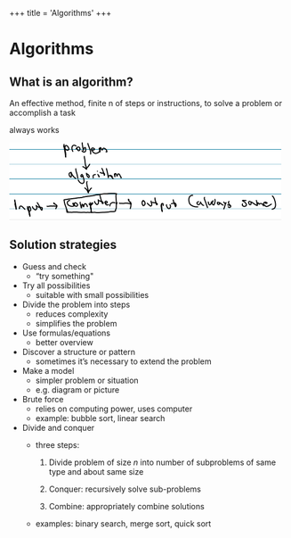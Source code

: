+++
title = 'Algorithms'
+++
# Algorithms
## What is an algorithm?

An effective method, finite n of steps or instructions, to solve a problem or accomplish a task

always works

![screenshot.png](12aad5b5a9912ccca9e0190e5cc2f911.png)

## Solution strategies

- Guess and check
    - “try something"
- Try all possibilities
    - suitable with small possibilities
- Divide the problem into steps
    - reduces complexity
    - simplifies the problem
- Use formulas/equations
    - better overview
- Discover a structure or pattern
    - sometimes it’s necessary to extend the problem
- Make a model
    - simpler problem or situation
    - e.g. diagram or picture
- Brute force
    - relies on computing power, uses computer
    - example: bubble sort, linear search
- Divide and conquer
    - three steps:

        1. Divide problem of size *n* into number of subproblems of same type and about same size

        2. Conquer: recursively solve sub-problems
        3. Combine: appropriately combine solutions

    - examples: binary search, merge sort, quick sort
